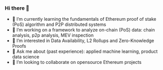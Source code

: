 ### Hi there 👋

- 🔭 I’m currently learning the fundamentals of Ethereum proof of stake (PoS) algorithm and P2P distributed systems
- 🌱 I’m working on a framework to analyze on-chain (PoS) data: chain analysis, p2p analysis, MEV inspection
- 👀 I’m interested in Data Availability, L2 Rollups and Zero-Knowledge Proofs 
- 💬 Ask me about (past experience): applied machine learning, product data science 
- 💞️ I’m looking to collaborate on opensource Ethereum projects

<!--
**logixian/logixian** is a ✨ _special_ ✨ repository because its `README.md` (this file) appears on your GitHub profile.

Here are some ideas to get you started:

- 🔭 I’m currently working on ...
- 🌱 I’m currently learning ...
- 👯 I’m looking to collaborate on ...
- 🤔 I’m looking for help with ...
- 💬 Ask me about ...
- 📫 How to reach me: ...
- 😄 Pronouns: ...
- ⚡ Fun fact: ...
-->
